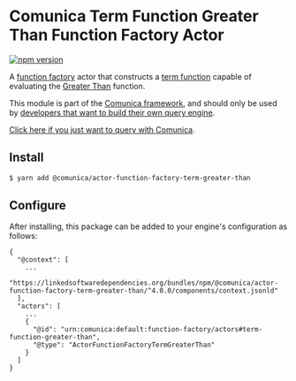 # Comunica Term Function Greater Than Function Factory Actor

[![npm version](https://badge.fury.io/js/%40comunica%2Factor-function-factory-term-function-greater-than.svg)](https://www.npmjs.com/package/@comunica/actor-function-factory-term-greater-than)

A [function factory](https://github.com/comunica/comunica/tree/master/packages/bus-function-factory) actor
that constructs a [term function](https://github.com/comunica/comunica/tree/master/packages/bus-function-factory/lib/ActorFunctionFactory.ts)
capable of evaluating the [Greater Than](https://www.w3.org/TR/sparql11-query/#OperatorMapping) function.

This module is part of the [Comunica framework](https://github.com/comunica/comunica),
and should only be used by [developers that want to build their own query engine](https://comunica.dev/docs/modify/).

[Click here if you just want to query with Comunica](https://comunica.dev/docs/query/).

## Install

```bash
$ yarn add @comunica/actor-function-factory-term-greater-than
```

## Configure

After installing, this package can be added to your engine's configuration as follows:
```text
{
  "@context": [
    ...
    "https://linkedsoftwaredependencies.org/bundles/npm/@comunica/actor-function-factory-term-greater-than/^4.0.0/components/context.jsonld"
  ],
  "actors": [
    ...
    {
      "@id": "urn:comunica:default:function-factory/actors#term-function-greater-than",
      "@type": "ActorFunctionFactoryTermGreaterThan"
    }
  ]
}
```
